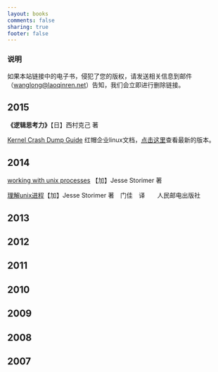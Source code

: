 ```yaml
---
layout: books
comments: false
sharing: true
footer: false
---
```

### 说明

如果本站链接中的电子书，侵犯了您的版权，请发送相关信息到邮件（wanglong@laoqinren.net）告知，我们会立即进行删除链接。

## 2015
**《逻辑思考力》**【日】西村克己 著

[Kernel Crash Dump Guide](/files/Red_Hat_Enterprise_Linux-7-Kernel_Crash_Dump_Guide-en-US.pdf)  红帽企业linux文档，[点击这里](https://access.redhat.com/documentation/en-US/Red_Hat_Enterprise_Linux/)查看最新的版本。

## 2014
[working with unix processes](/files/working_with_unix_processes_en.pdf) 【加】Jesse Storimer 著

[理解unix进程](files/working_with_unix_processes_zh.pdf)【加】Jesse Storimer 著　门佳　译　　人民邮电出版社
## 2013
## 2012
## 2011
## 2010
## 2009
## 2008
## 2007


